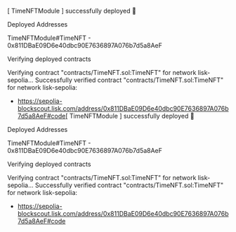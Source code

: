 [ TimeNFTModule ] successfully deployed 🚀

Deployed Addresses

TimeNFTModule#TimeNFT - 0x811DBaE09D6e40dbc90E7636897A076b7d5a8AeF

Verifying deployed contracts

Verifying contract "contracts/TimeNFT.sol:TimeNFT" for network lisk-sepolia...
Successfully verified contract "contracts/TimeNFT.sol:TimeNFT" for network lisk-sepolia:
  - https://sepolia-blockscout.lisk.com/address/0x811DBaE09D6e40dbc90E7636897A076b7d5a8AeF#code[ TimeNFTModule ] successfully deployed 🚀

Deployed Addresses

TimeNFTModule#TimeNFT - 0x811DBaE09D6e40dbc90E7636897A076b7d5a8AeF

Verifying deployed contracts

Verifying contract "contracts/TimeNFT.sol:TimeNFT" for network lisk-sepolia...
Successfully verified contract "contracts/TimeNFT.sol:TimeNFT" for network lisk-sepolia:
  - https://sepolia-blockscout.lisk.com/address/0x811DBaE09D6e40dbc90E7636897A076b7d5a8AeF#code
